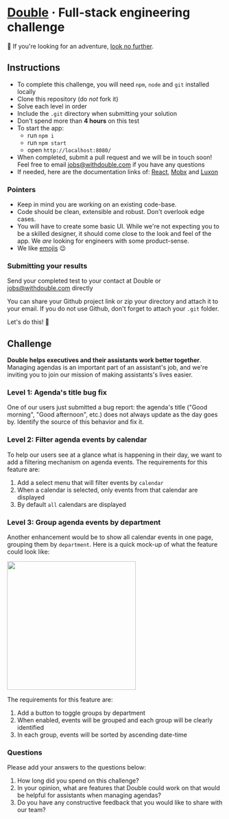 # [Double](https://withdouble.com) · Full-stack engineering challenge

:wave: If you're looking for an adventure, [look no further](https://withdouble.com/jobs).

## Instructions

- To complete this challenge, you will need `npm`, `node` and `git` installed locally
- Clone this repository (do *not* fork it)
- Solve each level in order
- Include the `.git` directory when submitting your solution
- Don't spend more than **4 hours** on this test
- To start the app:
  - run `npm i`
  - run `npm start`
  - open `http://localhost:8080/`
- When completed, submit a pull request and we will be in touch soon! Feel free to email jobs@withdouble.com if you have any questions
- If needed, here are the documentation links of: [React](https://reactjs.org/), [Mobx](https://mobx.js.org/index.html) and [Luxon](https://moment.github.io/luxon/index.html)


### Pointers

- Keep in mind you are working on an existing code-base.
- Code should be clean, extensible and robust. Don't overlook edge cases.
- You will have to create some basic UI. While we're not expecting you to be a skilled designer, it should come close to the look and feel of the app. We *are* looking for engineers with some product-sense.
- We like [emojis](https://gitmoji.carloscuesta.me/) :wink:


### Submitting your results

Send your completed test to your contact at Double or jobs@withdouble.com directly

You can share your Github project link or zip your directory and attach it to your email. If you do not use Github, don't forget to attach your `.git` folder.



Let's do this! :muscle:


## Challenge

**Double helps executives and their assistants work better together**. Managing agendas is an important part of an assistant's job, and we're inviting you to join our mission of making assistants's lives easier.

### Level 1: Agenda's title bug fix

One of our users just submitted a bug report: the agenda's title ("Good morning", "Good afternoon", etc.) does not always update as the day goes by.
Identify the source of this behavior and fix it.


### Level 2: Filter agenda events by calendar

To help our users see at a glance what is happening in their day, we want to add a filtering mechanism on agenda events. The requirements for this feature are:

1. Add a select menu that will filter events by `calendar`
2. When a calendar is selected, only events from that calendar are displayed
3. By default `all` calendars are displayed


### Level 3: Group agenda events by department

Another enhancement would be to show all calendar events in one page, grouping them by `department`. Here is a quick mock-up of what the feature could look like:

<img src="https://user-images.githubusercontent.com/45558407/61964225-5f967b80-af9b-11e9-9e39-b201a5644bf9.png" width="300" />

The requirements for this feature are:

1. Add a button to toggle groups by department
2. When enabled, events will be grouped and each group will be clearly identified
3. In each group, events will be sorted by ascending date-time


### Questions

Please add your answers to the questions below:

1. How long did you spend on this challenge?
2. In your opinion, what are features that Double could work on that would be helpful for assistants when managing agendas?
3. Do you have any constructive feedback that you would like to share with our team?
